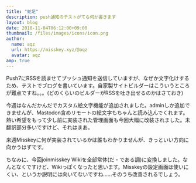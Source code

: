 ```yaml
---
title: "蛇足"
description: push通知のテストがてら何か書きます
layout: blog
date: 2018-11-04T06:12:00+09:00
thumbnail: /files/images/icons/icon.png
author:
  name: aqz
  url: https://misskey.xyz/@aqz
  avatar: aqz
amp: true
---
```

Push7にRSSを読ませてプッシュ通知を送信していますが、なぜか文字化けするため、テストでブログを書いています。自家製サイトビルダーはこういうところが難点ですね。。。(どのくらいのビルダーがRSSを吐き出せるのかはさておき)

今週はなんだかんだでカスタム絵文字機能が追加されました。adminしか追加できませんが、Mastodon含めリモートの絵文字もちゃんと読み込んでくれます。  
熱い希望をもって少し前に実装された管理画面も今回大幅に改装されました。未翻訳部分多いですけど、それはまあ。

来週Misskeyに何が実装されているかは誰もわかりませんが、きっといい方向に向かうはずです。

ちなみに、今回joinmisskey Wikiを全部常体(だ・である調)に変換しました。なんとなくですけど、Wikiっぽくなったと思います。Misskeyの設定画面は使いにくい、というか説明には向いてないですね……そのうち改善されるでしょう。
